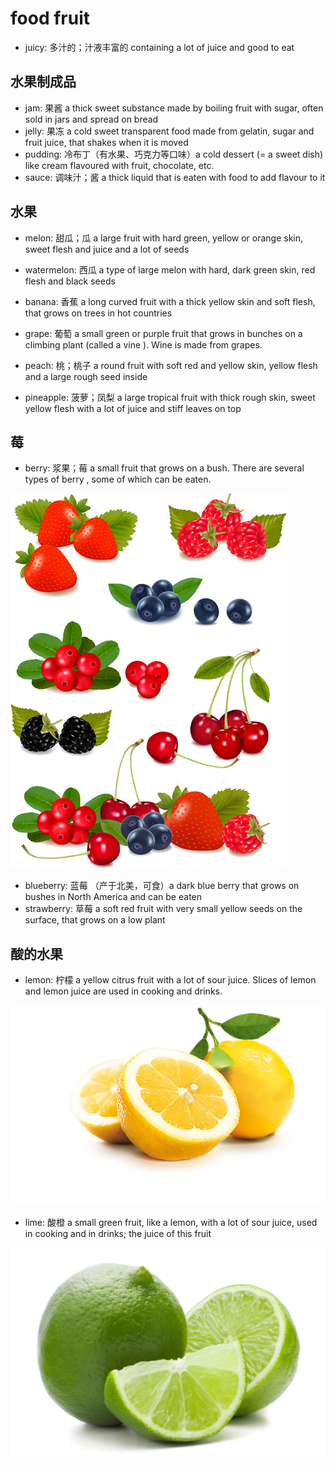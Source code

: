 # food fruit

- juicy: 多汁的；汁液丰富的 containing a lot of juice and good to eat

## 水果制成品

- jam: 果酱 a thick sweet substance made by boiling fruit with sugar, often sold in jars and spread on bread
- jelly: 果冻 a cold sweet transparent food made from gelatin, sugar and fruit juice, that shakes when it is moved
- pudding: 冷布丁（有水果、巧克力等口味）a cold dessert (= a sweet dish) like cream flavoured with fruit, chocolate, etc.
- sauce: 调味汁；酱 a thick liquid that is eaten with food to add flavour to it

## 水果

- melon: 甜瓜；瓜 a large fruit with hard green, yellow or orange skin, sweet flesh and juice and a lot of seeds
- watermelon: 西瓜 a type of large melon with hard, dark green skin, red flesh and black seeds
- banana: 香蕉 a long curved fruit with a thick yellow skin and soft flesh, that grows on trees in hot countries
- grape: 葡萄 a small green or purple fruit that grows in bunches on a climbing plant (called a vine ). Wine is made from grapes.

- peach: 桃；桃子 a round fruit with soft red and yellow skin, yellow flesh and a large rough seed inside

- pineapple: 菠萝；凤梨 a large tropical fruit with thick rough skin, sweet yellow flesh with a lot of juice and stiff leaves on top

## 莓

- berry: 浆果；莓 a small fruit that grows on a bush. There are several types of berry , some of which can be eaten.

![](images/berry.jpg)

- blueberry: 蓝莓 （产于北美，可食）a dark blue berry that grows on bushes in North America and can be eaten
- strawberry: 草莓 a soft red fruit with very small yellow seeds on the surface, that grows on a low plant

## 酸的水果

- lemon: 柠檬 a yellow citrus fruit with a lot of sour juice. Slices of lemon and lemon juice are used in cooking and drinks.

![](images/lemon.jpg)

- lime: 酸橙 a small green fruit, like a lemon, with a lot of sour juice, used in cooking and in drinks; the juice of this fruit

![](images/lime.jpg)


